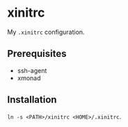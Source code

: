 xinitrc
======

My `.xinitrc` configuration.

## Prerequisites

* ssh-agent
* xmonad

## Installation

`ln -s <PATH>/xinitrc <HOME>/.xinitrc`.
